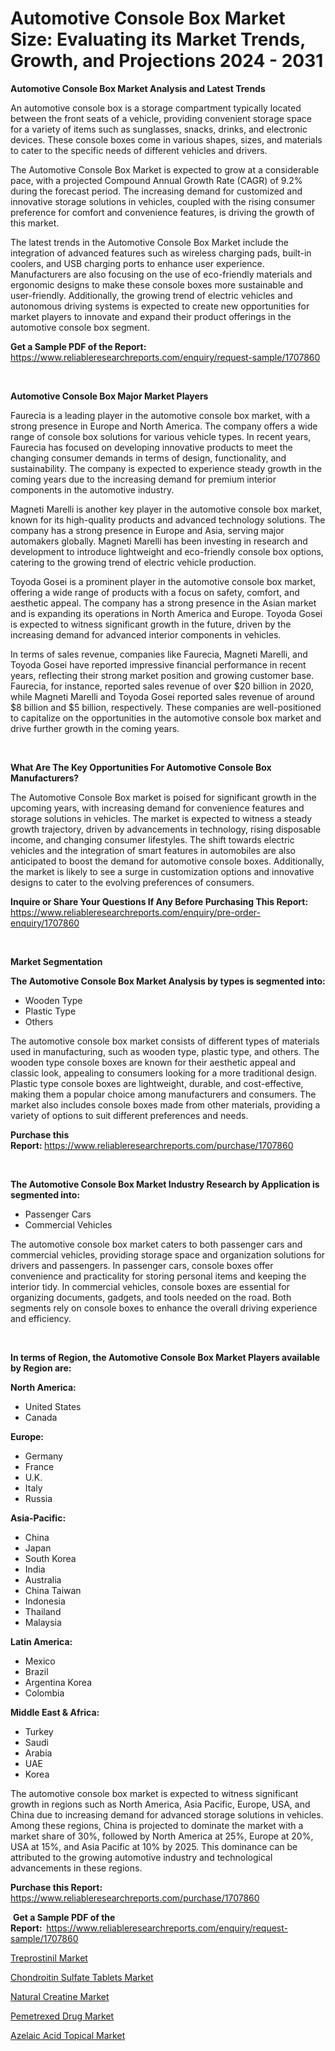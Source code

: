 <p><h1>Automotive Console Box Market Size: Evaluating its Market Trends, Growth, and Projections 2024 - 2031</h1></p><p><strong>Automotive Console Box Market Analysis and Latest Trends</strong></p>
<p><p>An automotive console box is a storage compartment typically located between the front seats of a vehicle, providing convenient storage space for a variety of items such as sunglasses, snacks, drinks, and electronic devices. These console boxes come in various shapes, sizes, and materials to cater to the specific needs of different vehicles and drivers.</p><p>The Automotive Console Box Market is expected to grow at a considerable pace, with a projected Compound Annual Growth Rate (CAGR) of 9.2% during the forecast period. The increasing demand for customized and innovative storage solutions in vehicles, coupled with the rising consumer preference for comfort and convenience features, is driving the growth of this market. </p><p>The latest trends in the Automotive Console Box Market include the integration of advanced features such as wireless charging pads, built-in coolers, and USB charging ports to enhance user experience. Manufacturers are also focusing on the use of eco-friendly materials and ergonomic designs to make these console boxes more sustainable and user-friendly. Additionally, the growing trend of electric vehicles and autonomous driving systems is expected to create new opportunities for market players to innovate and expand their product offerings in the automotive console box segment.</p></p>
<p><strong>Get a Sample PDF of the Report:&nbsp;</strong> <a href="https://www.reliableresearchreports.com/enquiry/request-sample/1707860">https://www.reliableresearchreports.com/enquiry/request-sample/1707860</a></p>
<p>&nbsp;</p>
<p><strong>Automotive Console Box Major Market Players</strong></p>
<p><p>Faurecia is a leading player in the automotive console box market, with a strong presence in Europe and North America. The company offers a wide range of console box solutions for various vehicle types. In recent years, Faurecia has focused on developing innovative products to meet the changing consumer demands in terms of design, functionality, and sustainability. The company is expected to experience steady growth in the coming years due to the increasing demand for premium interior components in the automotive industry.</p><p>Magneti Marelli is another key player in the automotive console box market, known for its high-quality products and advanced technology solutions. The company has a strong presence in Europe and Asia, serving major automakers globally. Magneti Marelli has been investing in research and development to introduce lightweight and eco-friendly console box options, catering to the growing trend of electric vehicle production.</p><p>Toyoda Gosei is a prominent player in the automotive console box market, offering a wide range of products with a focus on safety, comfort, and aesthetic appeal. The company has a strong presence in the Asian market and is expanding its operations in North America and Europe. Toyoda Gosei is expected to witness significant growth in the future, driven by the increasing demand for advanced interior components in vehicles.</p><p>In terms of sales revenue, companies like Faurecia, Magneti Marelli, and Toyoda Gosei have reported impressive financial performance in recent years, reflecting their strong market position and growing customer base. Faurecia, for instance, reported sales revenue of over $20 billion in 2020, while Magneti Marelli and Toyoda Gosei reported sales revenue of around $8 billion and $5 billion, respectively. These companies are well-positioned to capitalize on the opportunities in the automotive console box market and drive further growth in the coming years.</p></p>
<p>&nbsp;</p>
<p><strong>What Are The Key Opportunities For Automotive Console Box Manufacturers?</strong></p>
<p><p>The Automotive Console Box market is poised for significant growth in the upcoming years, with increasing demand for convenience features and storage solutions in vehicles. The market is expected to witness a steady growth trajectory, driven by advancements in technology, rising disposable income, and changing consumer lifestyles. The shift towards electric vehicles and the integration of smart features in automobiles are also anticipated to boost the demand for automotive console boxes. Additionally, the market is likely to see a surge in customization options and innovative designs to cater to the evolving preferences of consumers.</p></p>
<p><strong>Inquire or Share Your Questions If Any Before Purchasing This Report:</strong> <a href="https://www.reliableresearchreports.com/enquiry/pre-order-enquiry/1707860">https://www.reliableresearchreports.com/enquiry/pre-order-enquiry/1707860</a></p>
<p>&nbsp;</p>
<p><strong>Market Segmentation</strong></p>
<p><strong>The Automotive Console Box Market Analysis by types is segmented into:</strong></p>
<p><ul><li>Wooden Type</li><li>Plastic Type</li><li>Others</li></ul></p>
<p><p>The automotive console box market consists of different types of materials used in manufacturing, such as wooden type, plastic type, and others. The wooden type console boxes are known for their aesthetic appeal and classic look, appealing to consumers looking for a more traditional design. Plastic type console boxes are lightweight, durable, and cost-effective, making them a popular choice among manufacturers and consumers. The market also includes console boxes made from other materials, providing a variety of options to suit different preferences and needs.</p></p>
<p><strong>Purchase this Report:&nbsp;</strong><a href="https://www.reliableresearchreports.com/purchase/1707860">https://www.reliableresearchreports.com/purchase/1707860</a></p>
<p>&nbsp;</p>
<p><strong>The Automotive Console Box Market Industry Research by Application is segmented into:</strong></p>
<p><ul><li>Passenger Cars</li><li>Commercial Vehicles</li></ul></p>
<p><p>The automotive console box market caters to both passenger cars and commercial vehicles, providing storage space and organization solutions for drivers and passengers. In passenger cars, console boxes offer convenience and practicality for storing personal items and keeping the interior tidy. In commercial vehicles, console boxes are essential for organizing documents, gadgets, and tools needed on the road. Both segments rely on console boxes to enhance the overall driving experience and efficiency.</p></p>
<p>&nbsp;</p>
<p><strong>In terms of Region, the Automotive Console Box Market Players available by Region are:</strong></p>
<p>
    <p> <strong> North America: </strong>
        <ul>
            <li>United States</li>
            <li>Canada</li>
        </ul>
        </p> 
    <p> <strong> Europe: </strong>
        <ul>
            <li>Germany</li>
            <li>France</li>
            <li>U.K.</li>
            <li>Italy</li>
            <li>Russia</li>
        </ul>
        </p> 
    <p> <strong> Asia-Pacific: </strong>
        <ul>
            <li>China</li>
            <li>Japan</li>
            <li>South Korea</li>
            <li>India</li>
            <li>Australia</li>
            <li>China Taiwan</li>
            <li>Indonesia</li>
            <li>Thailand</li>
            <li>Malaysia</li>
        </ul>
        </p> 
    <p> <strong> Latin America: </strong>
        <ul>
            <li>Mexico</li>
            <li>Brazil</li>
            <li>Argentina Korea</li>
            <li>Colombia</li>
        </ul>
        </p> 
    <p> <strong> Middle East & Africa: </strong>
        <ul>
            <li>Turkey</li>
            <li>Saudi</li>
            <li>Arabia</li>
            <li>UAE</li>
            <li>Korea</li>
        </ul>
    </p>
    </p>
<p><p>The automotive console box market is expected to witness significant growth in regions such as North America, Asia Pacific, Europe, USA, and China due to increasing demand for advanced storage solutions in vehicles. Among these regions, China is projected to dominate the market with a market share of 30%, followed by North America at 25%, Europe at 20%, USA at 15%, and Asia Pacific at 10% by 2025. This dominance can be attributed to the growing automotive industry and technological advancements in these regions.</p></p>
<p><strong>Purchase this Report: </strong><a href="https://www.reliableresearchreports.com/purchase/1707860">https://www.reliableresearchreports.com/purchase/1707860</a></p>
<p>&nbsp;<strong>Get a Sample PDF of the Report:&nbsp;&nbsp;</strong><a href="https://www.reliableresearchreports.com/enquiry/request-sample/1707860">https://www.reliableresearchreports.com/enquiry/request-sample/1707860</a></p>
<p><strong></strong></p>
<p><p><a href="https://medium.com/@v25590012/treprostinil-market-research-report-its-history-and-forecast-2024-to-2031-6168c0596901">Treprostinil Market</a></p><p><a href="https://medium.com/@krish.reportprime/chondroitin-sulfate-tablets-market-trends-forecast-and-competitive-analysis-to-2031-ecd355b0fd46">Chondroitin Sulfate Tablets Market</a></p><p><a href="https://medium.com/@krish.reportprime/natural-creatine-market-comprehensive-assessment-by-type-application-and-geography-7f1f0c5761e3">Natural Creatine Market</a></p><p><a href="https://medium.com/@v25590012/pemetrexed-drug-market-competitive-analysis-market-trends-and-forecast-to-2031-43f1a6568dcc">Pemetrexed Drug Market</a></p><p><a href="https://medium.com/@madiemoore67546/azelaic-acid-topical-market-size-reveals-the-best-marketing-channels-in-global-industry-80caad05a98b">Azelaic Acid Topical Market</a></p></p>